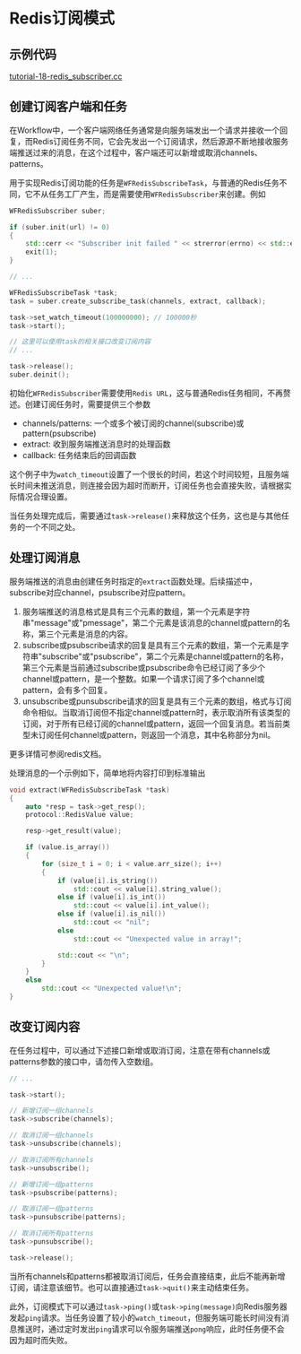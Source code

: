 # Redis订阅模式

## 示例代码
[tutorial-18-redis_subscriber.cc](/tutorial/tutorial-18-redis_subscriber.cc)

## 创建订阅客户端和任务
在Workflow中，一个客户端网络任务通常是向服务端发出一个请求并接收一个回复，而Redis订阅任务不同，它会先发出一个订阅请求，然后源源不断地接收服务端推送过来的消息，在这个过程中，客户端还可以新增或取消channels、patterns。

用于实现Redis订阅功能的任务是`WFRedisSubscribeTask`，与普通的Redis任务不同，它不从任务工厂产生，而是需要使用`WFRedisSubscriber`来创建。例如

```cpp
WFRedisSubscriber suber;

if (suber.init(url) != 0)
{
    std::cerr << "Subscriber init failed " << strerror(errno) << std::endl;
    exit(1);
}

// ...

WFRedisSubscribeTask *task;
task = suber.create_subscribe_task(channels, extract, callback);

task->set_watch_timeout(100000000); // 100000秒
task->start();

// 这里可以使用task的相关接口改变订阅内容
// ...

task->release();
suber.deinit();
```

初始化`WFRedisSubscriber`需要使用`Redis URL`，这与普通Redis任务相同，不再赘述。创建订阅任务时，需要提供三个参数

- channels/patterns: 一个或多个被订阅的channel(subscribe)或pattern(psubscribe)
- extract: 收到服务端推送消息时的处理函数
- callback: 任务结束后的回调函数

这个例子中为`watch_timeout`设置了一个很长的时间，若这个时间较短，且服务端长时间未推送消息，则连接会因为超时而断开，订阅任务也会直接失败，请根据实际情况合理设置。

当任务处理完成后，需要通过`task->release()`来释放这个任务，这也是与其他任务的一个不同之处。

## 处理订阅消息
服务端推送的消息由创建任务时指定的`extract`函数处理。后续描述中，subscribe对应channel，psubscribe对应pattern。

1. 服务端推送的消息格式是具有三个元素的数组，第一个元素是字符串"message"或"pmessage"，第二个元素是该消息的channel或pattern的名称，第三个元素是消息的内容。
2. subscribe或psubscribe请求的回复是具有三个元素的数组，第一个元素是字符串"subscribe"或"psubscribe"，第二个元素是channel或pattern的名称，第三个元素是当前通过subscribe或psubscribe命令已经订阅了多少个channel或pattern，是一个整数。如果一个请求订阅了多个channel或pattern，会有多个回复。
3. unsubscribe或punsubscribe请求的回复是具有三个元素的数组，格式与订阅命令相似。当取消订阅但不指定channel或pattern时，表示取消所有该类型的订阅，对于所有已经订阅的channel或pattern，返回一个回复消息。若当前类型未订阅任何channel或pattern，则返回一个消息，其中名称部分为nil。

更多详情可参阅redis文档。

处理消息的一个示例如下，简单地将内容打印到标准输出

```cpp
void extract(WFRedisSubscribeTask *task)
{
	auto *resp = task->get_resp();
	protocol::RedisValue value;

	resp->get_result(value);

	if (value.is_array())
	{
		for (size_t i = 0; i < value.arr_size(); i++)
		{
			if (value[i].is_string())
				std::cout << value[i].string_value();
			else if (value[i].is_int())
				std::cout << value[i].int_value();
			else if (value[i].is_nil())
				std::cout << "nil";
			else
				std::cout << "Unexpected value in array!";

			std::cout << "\n";
		}
	}
	else
		std::cout << "Unexpected value!\n";
}
```

## 改变订阅内容
在任务过程中，可以通过下述接口新增或取消订阅，注意在带有channels或patterns参数的接口中，请勿传入空数组。

```cpp
// ...

task->start();

// 新增订阅一组channels
task->subscribe(channels);

// 取消订阅一组channels
task->unsubscribe(channels);

// 取消订阅所有channels
task->unsubscribe();

// 新增订阅一组patterns
task->psubscribe(patterns);

// 取消订阅一组patterns
task->punsubscribe(patterns);

// 取消订阅所有patterns
task->punsubscribe();

task->release();
```

当所有channels和patterns都被取消订阅后，任务会直接结束，此后不能再新增订阅，请注意该细节。也可以直接通过`task->quit()`来主动结束任务。

此外，订阅模式下可以通过`task->ping()`或`task->ping(message)`向Redis服务器发起`ping`请求。当任务设置了较小的`watch_timeout`，但服务端可能长时间没有消息推送时，通过定时发出`ping`请求可以令服务端推送`pong`响应，此时任务便不会因为超时而失败。
